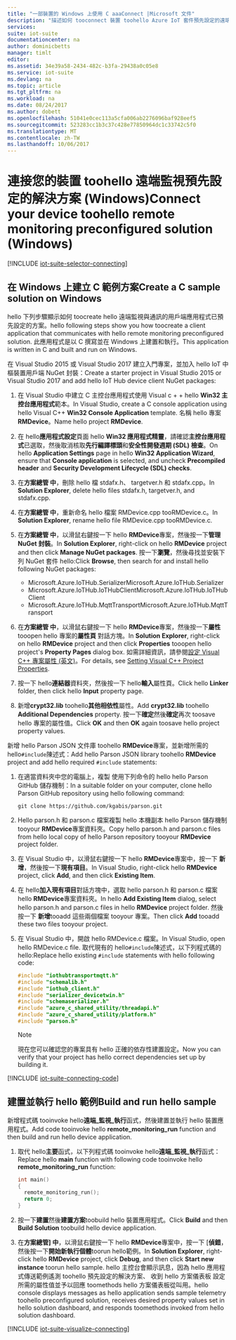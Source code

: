 ```yaml
---
title: "一部裝置的 Windows 上使用 C aaaConnect |Microsoft 文件"
description: "描述如何 tooconnect 裝置 toohello Azure IoT 套件預先設定的遠端使用 Windows 上執行的 C 撰寫的應用程式的監視解決方案。"
services: 
suite: iot-suite
documentationcenter: na
author: dominicbetts
manager: timlt
editor: 
ms.assetid: 34e39a58-2434-482c-b3fa-29438a0c05e8
ms.service: iot-suite
ms.devlang: na
ms.topic: article
ms.tgt_pltfrm: na
ms.workload: na
ms.date: 08/24/2017
ms.author: dobett
ms.openlocfilehash: 51041e0cec113a5cfa006ab2276096baf928eef5
ms.sourcegitcommit: 523283cc1b3c37c428e77850964dc1c33742c5f0
ms.translationtype: MT
ms.contentlocale: zh-TW
ms.lasthandoff: 10/06/2017
---
```

# <a name="connect-your-device-toohello-remote-monitoring-preconfigured-solution-windows"></a><span data-ttu-id="7dd49-103">連接您的裝置 toohello 遠端監視預先設定的解決方案 (Windows)</span><span class="sxs-lookup"><span data-stu-id="7dd49-103">Connect your device toohello remote monitoring preconfigured solution (Windows)</span></span>
[!INCLUDE [iot-suite-selector-connecting](../../includes/iot-suite-selector-connecting.md)]

## <a name="create-a-c-sample-solution-on-windows"></a><span data-ttu-id="7dd49-104">在 Windows 上建立 C 範例方案</span><span class="sxs-lookup"><span data-stu-id="7dd49-104">Create a C sample solution on Windows</span></span>
<span data-ttu-id="7dd49-105">hello 下列步驟顯示如何 toocreate hello 遠端監視與通訊的用戶端應用程式已預先設定的方案。</span><span class="sxs-lookup"><span data-stu-id="7dd49-105">hello following steps show you how toocreate a client application that communicates with hello remote monitoring preconfigured solution.</span></span> <span data-ttu-id="7dd49-106">此應用程式是以 C 撰寫並在 Windows 上建置和執行。</span><span class="sxs-lookup"><span data-stu-id="7dd49-106">This application is written in C and built and run on Windows.</span></span>

<span data-ttu-id="7dd49-107">在 Visual Studio 2015 或 Visual Studio 2017 建立入門專案，並加入 hello IoT 中樞裝置用戶端 NuGet 封裝：</span><span class="sxs-lookup"><span data-stu-id="7dd49-107">Create a starter project in Visual Studio 2015 or Visual Studio 2017 and add hello IoT Hub device client NuGet packages:</span></span>

1. <span data-ttu-id="7dd49-108">在 Visual Studio 中建立 C 主控台應用程式使用 Visual c + + hello **Win32 主控台應用程式**範本。</span><span class="sxs-lookup"><span data-stu-id="7dd49-108">In Visual Studio, create a C console application using hello Visual C++ **Win32 Console Application** template.</span></span> <span data-ttu-id="7dd49-109">名稱 hello 專案**RMDevice**。</span><span class="sxs-lookup"><span data-stu-id="7dd49-109">Name hello project **RMDevice**.</span></span>
2. <span data-ttu-id="7dd49-110">在 hello**應用程式設定**頁面 hello **Win32 應用程式精靈**，請確認**主控台應用程式**已選取，然後取消核取**先行編譯標頭**和**安全性開發週期 (SDL) 檢查**。</span><span class="sxs-lookup"><span data-stu-id="7dd49-110">On hello **Application Settings** page in hello **Win32 Application Wizard**, ensure that **Console application** is selected, and uncheck **Precompiled header** and **Security Development Lifecycle (SDL) checks**.</span></span>
3. <span data-ttu-id="7dd49-111">在**方案總管 中**，刪除 hello 檔 stdafx.h、 targetver.h 和 stdafx.cpp。</span><span class="sxs-lookup"><span data-stu-id="7dd49-111">In **Solution Explorer**, delete hello files stdafx.h, targetver.h, and stdafx.cpp.</span></span>
4. <span data-ttu-id="7dd49-112">在**方案總管 中**，重新命名 hello 檔案 RMDevice.cpp tooRMDevice.c。</span><span class="sxs-lookup"><span data-stu-id="7dd49-112">In **Solution Explorer**, rename hello file RMDevice.cpp tooRMDevice.c.</span></span>
5. <span data-ttu-id="7dd49-113">在**方案總管 中**，以滑鼠右鍵按一下 hello **RMDevice**專案，然後按一下**管理 NuGet 封裝**。</span><span class="sxs-lookup"><span data-stu-id="7dd49-113">In **Solution Explorer**, right-click on hello **RMDevice** project and then click **Manage NuGet packages**.</span></span> <span data-ttu-id="7dd49-114">按一下**瀏覽**，然後尋找並安裝下列 NuGet 套件 hello:</span><span class="sxs-lookup"><span data-stu-id="7dd49-114">Click **Browse**, then search for and install hello following NuGet packages:</span></span>
   
   * <span data-ttu-id="7dd49-115">Microsoft.Azure.IoTHub.Serializer</span><span class="sxs-lookup"><span data-stu-id="7dd49-115">Microsoft.Azure.IoTHub.Serializer</span></span>
   * <span data-ttu-id="7dd49-116">Microsoft.Azure.IoTHub.IoTHubClient</span><span class="sxs-lookup"><span data-stu-id="7dd49-116">Microsoft.Azure.IoTHub.IoTHubClient</span></span>
   * <span data-ttu-id="7dd49-117">Microsoft.Azure.IoTHub.MqttTransport</span><span class="sxs-lookup"><span data-stu-id="7dd49-117">Microsoft.Azure.IoTHub.MqttTransport</span></span>
6. <span data-ttu-id="7dd49-118">在**方案總管 中**，以滑鼠右鍵按一下 hello **RMDevice**專案，然後按一下**屬性**tooopen hello 專案的**屬性頁** 對話方塊。</span><span class="sxs-lookup"><span data-stu-id="7dd49-118">In **Solution Explorer**, right-click on hello **RMDevice** project and then click **Properties** tooopen hello project's **Property Pages** dialog box.</span></span> <span data-ttu-id="7dd49-119">如需詳細資訊，請參閱[設定 Visual C++ 專案屬性 (英文)][lnk-c-project-properties]。</span><span class="sxs-lookup"><span data-stu-id="7dd49-119">For details, see [Setting Visual C++ Project Properties][lnk-c-project-properties].</span></span> 
7. <span data-ttu-id="7dd49-120">按一下 hello**連結器**資料夾，然後按一下 hello**輸入**屬性頁。</span><span class="sxs-lookup"><span data-stu-id="7dd49-120">Click hello **Linker** folder, then click hello **Input** property page.</span></span>
8. <span data-ttu-id="7dd49-121">新增**crypt32.lib** toohello**其他相依性**屬性。</span><span class="sxs-lookup"><span data-stu-id="7dd49-121">Add **crypt32.lib** toohello **Additional Dependencies** property.</span></span> <span data-ttu-id="7dd49-122">按一下**確定**然後**確定**再次 toosave hello 專案的屬性值。</span><span class="sxs-lookup"><span data-stu-id="7dd49-122">Click **OK** and then **OK** again toosave hello project property values.</span></span>

<span data-ttu-id="7dd49-123">新增 hello Parson JSON 文件庫 toohello **RMDevice**專案，並新增所需的 hello`#include`陳述式：</span><span class="sxs-lookup"><span data-stu-id="7dd49-123">Add hello Parson JSON library toohello **RMDevice** project and add hello required `#include` statements:</span></span>

1. <span data-ttu-id="7dd49-124">在適當資料夾中您的電腦上，複製 使用下列命令的 hello hello Parson GitHub 儲存機制：</span><span class="sxs-lookup"><span data-stu-id="7dd49-124">In a suitable folder on your computer, clone hello Parson GitHub repository using hello following command:</span></span>

    ```
    git clone https://github.com/kgabis/parson.git
    ```

1. <span data-ttu-id="7dd49-125">Hello parson.h 和 parson.c 檔案複製 hello 本機副本 hello Parson 儲存機制 tooyour **RMDevice**專案資料夾。</span><span class="sxs-lookup"><span data-stu-id="7dd49-125">Copy hello parson.h and parson.c files from hello local copy of hello Parson repository tooyour **RMDevice** project folder.</span></span>

1. <span data-ttu-id="7dd49-126">在 Visual Studio 中，以滑鼠右鍵按一下 hello **RMDevice**專案中，按一下 **新增**，然後按一下**現有項目**。</span><span class="sxs-lookup"><span data-stu-id="7dd49-126">In Visual Studio, right-click hello **RMDevice** project, click **Add**, and then click **Existing Item**.</span></span>

1. <span data-ttu-id="7dd49-127">在 hello**加入現有項目**對話方塊中，選取 hello parson.h 和 parson.c 檔案 hello **RMDevice**專案資料夾。</span><span class="sxs-lookup"><span data-stu-id="7dd49-127">In hello **Add Existing Item** dialog, select hello parson.h and parson.c files in hello **RMDevice** project folder.</span></span> <span data-ttu-id="7dd49-128">然後按一下 **新增**tooadd 這些兩個檔案 tooyour 專案。</span><span class="sxs-lookup"><span data-stu-id="7dd49-128">Then click **Add** tooadd these two files tooyour project.</span></span>

1. <span data-ttu-id="7dd49-129">在 Visual Studio 中，開啟 hello RMDevice.c 檔案。</span><span class="sxs-lookup"><span data-stu-id="7dd49-129">In Visual Studio, open hello RMDevice.c file.</span></span> <span data-ttu-id="7dd49-130">取代現有的 hello`#include`陳述式，以下列程式碼的 hello:</span><span class="sxs-lookup"><span data-stu-id="7dd49-130">Replace hello existing `#include` statements with hello following code:</span></span>
   
    ```c
    #include "iothubtransportmqtt.h"
    #include "schemalib.h"
    #include "iothub_client.h"
    #include "serializer_devicetwin.h"
    #include "schemaserializer.h"
    #include "azure_c_shared_utility/threadapi.h"
    #include "azure_c_shared_utility/platform.h"
    #include "parson.h"
    ```

    > [!NOTE]
    > <span data-ttu-id="7dd49-131">現在您可以確認您的專案具有 hello 正確的依存性建置設定。</span><span class="sxs-lookup"><span data-stu-id="7dd49-131">Now you can verify that your project has hello correct dependencies set up by building it.</span></span>

[!INCLUDE [iot-suite-connecting-code](../../includes/iot-suite-connecting-code.md)]

## <a name="build-and-run-hello-sample"></a><span data-ttu-id="7dd49-132">建置並執行 hello 範例</span><span class="sxs-lookup"><span data-stu-id="7dd49-132">Build and run hello sample</span></span>

<span data-ttu-id="7dd49-133">新增程式碼 tooinvoke hello**遠端\_監視\_執行**函式，然後建置並執行 hello 裝置應用程式。</span><span class="sxs-lookup"><span data-stu-id="7dd49-133">Add code tooinvoke hello **remote\_monitoring\_run** function and then build and run hello device application.</span></span>

1. <span data-ttu-id="7dd49-134">取代 hello**主要**函式，以下列程式碼 tooinvoke hello**遠端\_監視\_執行**函式：</span><span class="sxs-lookup"><span data-stu-id="7dd49-134">Replace hello **main** function with following code tooinvoke hello **remote\_monitoring\_run** function:</span></span>
   
    ```c
    int main()
    {
      remote_monitoring_run();
      return 0;
    }
    ```

1. <span data-ttu-id="7dd49-135">按一下**建置**然後**建置方案**toobuild hello 裝置應用程式。</span><span class="sxs-lookup"><span data-stu-id="7dd49-135">Click **Build** and then **Build Solution** toobuild hello device application.</span></span>

1. <span data-ttu-id="7dd49-136">在**方案總管] 中**，以滑鼠右鍵按一下 hello **RMDevice**專案中，按一下 [**偵錯**，然後按一下**開始新執行個體**toorun hello範例。</span><span class="sxs-lookup"><span data-stu-id="7dd49-136">In **Solution Explorer**, right-click hello **RMDevice** project, click **Debug**, and then click **Start new instance** toorun hello sample.</span></span> <span data-ttu-id="7dd49-137">hello 主控台會顯示訊息，因為 hello 應用程式傳送範例遙測 toohello 預先設定的解決方案、 收到 hello 方案儀表板 設定所需的屬性值並予以回應 toomethods hello 方案儀表板從叫用。</span><span class="sxs-lookup"><span data-stu-id="7dd49-137">hello console displays messages as hello application sends sample telemetry toohello preconfigured solution, receives desired property values set in hello solution dashboard, and responds toomethods invoked from hello solution dashboard.</span></span>

[!INCLUDE [iot-suite-visualize-connecting](../../includes/iot-suite-visualize-connecting.md)]

[lnk-c-project-properties]: https://msdn.microsoft.com/library/669zx6zc.aspx
